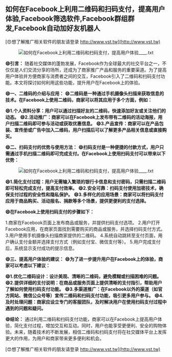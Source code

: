 ## **如何在Facebook上利用二维码和扫码支付，提高用户体验,Facebook筛选软件,Facebook群组群发,Facebook自动加好友机器人**

[😍想了解推广相关软件的朋友请登录 http://www.vst.tw](http://www.vst.tw)

 <center><img src="https://vst.tw/MP4/tuiguang/png/5.png" alt="如何在Facebook上利用二维码和扫码支付，提高用户体验____.txt"></center>

**😄引言：**
随着社交媒体的蓬勃发展，Facebook作为全球最大的社交平台之一，不仅仅是人们交流分享的场所，还成为了商家推广产品和服务的重要渠道。为了提高用户体验并方便商家与消费者之间的交互，Facebook引入了二维码和扫码支付功能。本文将探讨如何利用这些功能，提升用户在Facebook上的体验。

**😄一、二维码的介绍与应用：**
**😄二维码是一种通过手机摄像头扫描来获取信息的技术。在Facebook上使用二维码，商家可以将其应用于多个方面，例如：**

**😄1.个人资料分享：用户可以通过扫描好友的二维码，快速添加好友或关注他们的动态。**
**😄2.活动推广：商家可以在Facebook上发布带有二维码的活动海报，用户扫描二维码即可参与活动或获取优惠信息。**
**😄3.产品宣传：商家可以在产品包装、宣传册或广告中加入二维码，用户扫描后可以了解更多产品相关信息或直接购买。**

**😄二、扫码支付的优势与使用方法：**
**😄扫码支付是一种便捷的付款方式，用户只需通过手机扫描二维码即可完成支付。在Facebook上使用扫码支付可以带来以下优势：**

 <center><img src="https://vst.tw/MP4/tuiguang/png/5.png" alt="如何在Facebook上利用二维码和扫码支付，提高用户体验____.txt"></center>

**😄1.简化支付过程：用户无需输入繁琐的银行卡信息和支付密码，只需扫描二维码即可轻松完成支付，提高支付效率。**
**😄2.安全可靠：扫码支付使用加密技术，确保支付过程的安全性和隐私保护。**
**😄3.多样化的应用场景：商家可以将扫码支付应用于商品购买、活动报名、捐款等多个场景，提供更便利的支付选择。**

**😄在Facebook上使用扫码支付的步骤如下：**

1.商家在Facebook页面上发布商品或服务，并提供扫码支付选项。
2.用户打开Facebook应用，在商家页面找到需要购买的商品或服务，并选择扫码支付方式。
3.用户使用手机摄像头扫描商家提供的二维码。
4.系统自动跳转至支付页面，用户确认支付金额并选择支付方式（例如支付宝、微信支付等）。
5.用户完成支付后，系统显示支付成功的提示信息。

**😄三、提高用户体验的建议：**
**😄为了进一步提升用户在Facebook上的体验，商家可以考虑以下建议：**

**😄1.优化二维码设计：设计美观、清晰的二维码，避免模糊或扫描困难的问题。**
**😄2.提供详细的支付说明：在商品或服务页面上提供清晰的支付指引，帮助用户了解如何使用扫码支付功能。**
**😄3.多渠道推广：在Facebook以外的渠道（如官方网站、微信公众号等）宣传二维码和扫码支付功能，吸引更多用户参与。**
**😄4.及时处理问题：商家应设立专门的客服团队，及时解决用户在使用扫码支付过程中遇到的问题和疑问。**

**😄结论：**
通过利用二维码和扫码支付功能，商家可以在Facebook上提高用户体验，简化支付过程，增加交互和互动。同时，用户也能享受更便利、安全的购物体验。未来，随着技术的不断发展，相信二维码和扫码支付将在社交媒体平台上发挥更大的作用，为用户和商家带来更多便利和机会。

[😍想了解推广相关软件的朋友请登录 http://www.vst.tw](http://www.vst.tw)




